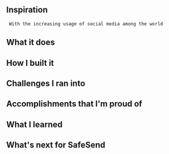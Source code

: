 ## Inspiration
     With the increasing usage of social media among the world 

## What it does

## How I built it

## Challenges I ran into

## Accomplishments that I'm proud of

## What I learned

## What's next for SafeSend
